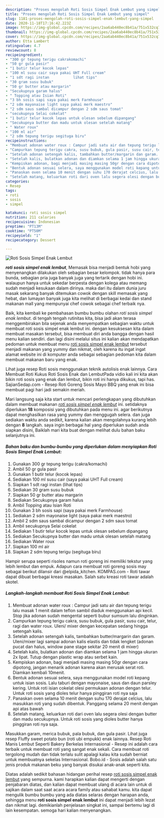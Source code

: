 ```yaml
---
description: "Proses mengolah Roti Sosis Simpel Enak Lembut yang simpel"
title: "Proses mengolah Roti Sosis Simpel Enak Lembut yang simpel"
slug: 1181-proses-mengolah-roti-sosis-simpel-enak-lembut-yang-simpel
date: 2020-11-18T17:16:42.223Z
image: https://img-global.cpcdn.com/recipes/2aa6ab440ec8b41a/751x532cq70/roti-sosis-simpel-enak-lembut-foto-resep-utama.jpg
thumbnail: https://img-global.cpcdn.com/recipes/2aa6ab440ec8b41a/751x532cq70/roti-sosis-simpel-enak-lembut-foto-resep-utama.jpg
cover: https://img-global.cpcdn.com/recipes/2aa6ab440ec8b41a/751x532cq70/roti-sosis-simpel-enak-lembut-foto-resep-utama.jpg
author: Etta Lambert
ratingvalue: 4.7
reviewcount: 8
recipeingredient:
- "300 gr tepung terigu cakrakomachi"
- "50 gr gula pasir"
- "1 butir telur kocok lepas"
- "100 ml susu cair saya pakai UHT Full cream"
- "1 sdt ragi instan           lihat tips"
- "30 gram susu bubuk"
- "50 gr butter atau margarin"
- "Secukupnya garam halus"
- " Topping atau Isian Roti"
- "3 bh sosis sapi saya pakai merk Farmhouse"
- "2 sdm mayonaise light saya pakai merk maestro"
- "2 sdm saus sambal dicampur dengan 2 sdm saus tomat"
- "secukupnya Selai cokelat"
- "1 butir telur kocok lepas untuk olesan sebelum dipangang"
- "Secukupnya butter dan madu untuk olesan setelah matang"
- " Water roux"
- "100 ml air"
- "2 sdm tepung terigu segituga biru"
recipeinstructions:
- "Membuat adonan water roux : Campur jadi satu air dan tepung terigu lalu masak 1 menit dalam teflon sambil diaduk menggunakan api kecil. Stop jika adonan sudah mengental seperti bubur sumsum lalu dinginkan."
- "Campurkan tepung terigu cakra, susu bubuk, gula pasir, susu cair, telur, ragi dan water roux. Uleni/ mixer dengan kecepatan sedang hingga setengah kalis."
- "Setelah adonan setengah kalis, tambahkan butter/margarin dan garam. Uleni/mixer lagi sampai adonan kalis elastis dan tidak lengket (adonan pucat dan halus, window pane stage sekitar 20 menit di mixer)"
- "Setelah kalis, bulatkan adonan dan diamkan selama 1 jam hingga ukuran 2x lipat. Tutup dengan plastic wrap atau serbet kain."
- "Kempiskan adonan, bagi menjadi masing masing 50gr dengan cara dipotong, jangan menarik adonan karena akan merusak serat roti. Diamkan kembali 10menit."
- "Bentuk adonan sesuai selera, saya menggunakan model roti kepang untuk isian sosis. Lalu taburi dengan mayonaise, saus dan daun parsley kering. Untuk roti isian cokelat olesi permukaan adonan dengan telur. Untuk roti sosis yang dioles telur hanya pinggiran roti nya saja"
- "Panaskan oven selama 10 menit dengan suhu 170 derajat celcius, lalu masukkan roti yang sudah dibentuk. Panggang selama 20 menit dengan api atas bawah"
- "Setelah matang, keluarkan roti dari oven lalu segera olesi dengan butter dan madu secukupnya. Untuk roti sosis yang dioles butter hanya pinggiran roti nya saja."
categories:
- Resep
tags:
- roti
- sosis
- simpel

katakunci: roti sosis simpel 
nutrition: 211 calories
recipecuisine: Indonesian
preptime: "PT13M"
cooktime: "PT50M"
recipeyield: "1"
recipecategory: Dessert

---
```



![Roti Sosis Simpel Enak Lembut](https://img-global.cpcdn.com/recipes/2aa6ab440ec8b41a/751x532cq70/roti-sosis-simpel-enak-lembut-foto-resep-utama.jpg)

<b><i>roti sosis simpel enak lembut</i></b>, Memasak bisa menjadi bentuk hobi yang menyenangkan dilakukan oleh sebagian besar kelompok. tidak hanya para bunda, sebagian pria juga banyak juga yang tertarik dengan hobi ini. walaupun hanya untuk sekedar berpesta dengan kolega atau memang sudah menjadi kesukaan dalam dirinya. maka dari itu dalam dunia juru masak sekarang banyak ditemukan cowok dengan skill memasak yang hebat, dan lumayan banyak juga kita melihat di berbagai kedai dan stand makanan mall yang mempunyai chef cowok sebagai chef terbaik nya.

Baik, kita kembali ke pembahasan bumbu bumbu olahan <i>roti sosis simpel enak lembut</i>. di tengah tengah rutinitas kita, bisa jadi akan terasa menggembirakan bila sejenak anda menyempatkan sebagian waktu untuk membuat roti sosis simpel enak lembut ini. dengan kesuksesan kita dalam membuat masakan tersebut, bisa membuat diri anda bangga dengan hasil menu kalian sendiri. dan lagi disini melalui situs ini kalian akan mendapatkan pedoman untuk membuat menu <u>roti sosis simpel enak lembut</u> tersebut menjadi makanan yang yummy dan nikmat, oleh karena itu ingat ingat alamat website ini di komputer anda sebagai sebagian pedoman kita dalam membuat makanan baru yang enak.

Lihat juga resep Roti sosis menggunakan teknik autolisis enak lainnya. Cara Membuat Roti Kukus Roti Sosis Enak dan LembutPada vidio kali ini kita akan bikin roti sosis yang enak dan lembut, bikin roti ini hanya dikukus, tapi has. SajianSedap.com - Resep Roti Goreng Sosis Mayo BBQ yang enak ini bisa membuat pagi hari jadi semakin meriah.


Mari langsung saja kita start untuk mencari perlengkapan yang dibutuhkan dalam membuat makanan <u><i>roti sosis simpel enak lembut</i></u> ini. setidaknya diperlukan <b>18</b> komposisi yang dibutuhkan pada menu ini. agar berikutnya dapat menghasilkan rasa yang yummy dan menggugah selera. dan juga sediakan waktu anda sedikit, karena kalian akan mengolahnya kurang lebih dengan <b>8</b> langkah. saya ingin berbagai hal yang diperlukan sudah anda siapkan disini, Baiklah mari kita buat dengan melihat dulu bahan baku selanjutnya ini.

<!--inarticleads1-->

##### Bahan baku dan bumbu-bumbu yang diperlukan dalam menyiapkan Roti Sosis Simpel Enak Lembut:

1. Gunakan 300 gr tepung terigu (cakra/komachi)
1. Ambil 50 gr gula pasir
1. Gunakan 1 butir telur (kocok lepas)
1. Sediakan 100 ml susu cair (saya pakai UHT Full cream)
1. Siapkan 1 sdt ragi instan           (lihat tips)
1. Sediakan 30 gram susu bubuk
1. Siapkan 50 gr butter atau margarin
1. Sediakan Secukupnya garam halus
1. Ambil  Topping atau Isian Roti
1. Gunakan 3 bh sosis sapi (saya pakai merk Farmhouse)
1. Sediakan 2 sdm mayonaise light (saya pakai merk maestro)
1. Ambil 2 sdm saus sambal dicampur dengan 2 sdm saus tomat
1. Ambil secukupnya Selai cokelat
1. Sediakan 1 butir telur kocok lepas untuk olesan sebelum dipangang
1. Sediakan Secukupnya butter dan madu untuk olesan setelah matang
1. Sediakan  Water roux
1. Siapkan 100 ml air
1. Siapkan 2 sdm tepung terigu (segituga biru)


Hampir serupa seperti risoles namun roti goreng ini memiliki tekstur yang lebih lembut dan empuk. Adapun cara membuat roti goreng sosis may sebagai berikut dilansir dari @elpida_kitchen. KOMPAS.com - Roti tawar dapat dibuat berbagai kreasi masakan. Salah satu kreasi roti tawar adalah skotel. 

<!--inarticleads2-->

##### Langkah-langkah membuat Roti Sosis Simpel Enak Lembut:

1. Membuat adonan water roux : Campur jadi satu air dan tepung terigu lalu masak 1 menit dalam teflon sambil diaduk menggunakan api kecil. Stop jika adonan sudah mengental seperti bubur sumsum lalu dinginkan.
1. Campurkan tepung terigu cakra, susu bubuk, gula pasir, susu cair, telur, ragi dan water roux. Uleni/ mixer dengan kecepatan sedang hingga setengah kalis.
1. Setelah adonan setengah kalis, tambahkan butter/margarin dan garam. Uleni/mixer lagi sampai adonan kalis elastis dan tidak lengket (adonan pucat dan halus, window pane stage sekitar 20 menit di mixer)
1. Setelah kalis, bulatkan adonan dan diamkan selama 1 jam hingga ukuran 2x lipat. Tutup dengan plastic wrap atau serbet kain.
1. Kempiskan adonan, bagi menjadi masing masing 50gr dengan cara dipotong, jangan menarik adonan karena akan merusak serat roti. Diamkan kembali 10menit.
1. Bentuk adonan sesuai selera, saya menggunakan model roti kepang untuk isian sosis. Lalu taburi dengan mayonaise, saus dan daun parsley kering. Untuk roti isian cokelat olesi permukaan adonan dengan telur. Untuk roti sosis yang dioles telur hanya pinggiran roti nya saja
1. Panaskan oven selama 10 menit dengan suhu 170 derajat celcius, lalu masukkan roti yang sudah dibentuk. Panggang selama 20 menit dengan api atas bawah
1. Setelah matang, keluarkan roti dari oven lalu segera olesi dengan butter dan madu secukupnya. Untuk roti sosis yang dioles butter hanya pinggiran roti nya saja.


Masukkan garam, merica bubuk, pala bubuk, dan gula pasir. Lihat juga resep Fluffy sweet potato bun (roti ubi empukk) enak lainnya. Resep Roti Manis Lembut Seperti Bakery Berkelas Internasional - Resep ini adalah cara terbaik untuk membuat roti yang sangat enak sekali. Cara membuat roti tergolong mudah dan tidak terlalu sulit apalagi kalau kita sudah berniat untuk membuatnya sekelas Internasional. Bobo.id - Sosis adalah salah satu jenis produk makanan beku yang banyak disukai anak-anak seperti kita. 

Diatas adalah sedikit bahasan hidangan perihal resep <u>roti sosis simpel enak lembut</u> yang sempurna. kami harapkan kalian dapat mengerti dengan penjabaran diatas, dan kalian dapat membuat ulang di acara lain untuk di sajikan dalam saat saat acara acara family atau sahabat kamu. kita dapat mengulik bumbu bumbu yang ada diatas selaras dengan harapan anda, sehingga menu <b>roti sosis simpel enak lembut</b> ini dapat menjadi lebih lezat dan nikmat lagi. demikianlah penjelasan singkat ini, sampai bertemu lagi di lain kesempatan. semoga hari kalian menyenangkan.
